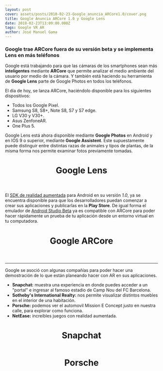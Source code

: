 ```yaml
---
layout: post
cover: assets/posts/2018-02-23-Google_anuncia_ARCore1.0/cover.png
title: Google Anuncia ARCore 1.0 y Google Lens
date: 2018-02-23T13:09:00.000Z
tags: Google VR AR
author: José Manuel Gama
---
```


### Google trae ARCore fuera de su versión beta y se implementa Lens en más teléfonos

Google está trabajando para que las cámaras de los smartphones sean más **inteligentes** mediante **ARCore** que permite analizar el medio ambiente del usuario por medio de la cámara. Y también está haciendo su herramienta de **Google Lens** parte de Google Photos en todos los teléfonos.

El día de hoy, se lanza ARCore, haciéndolo disponible para los siguientes dispositivos:

- Todos los Google Pixel.
- Samsung S8, S8+, Note S8, S7 y S7 edge.
- LG V30 y V30+.
- Asus ZenfoneAR.
- One Plus 5.

Google Lens está ahora disponible mediante **Google Photos** en Android y en IOS 9 o superior, mediante **Google Assistent**. Este supuestamente puede distinguir entre distintas razas de animales y tipos de plantas, de la misma forma nos permite examinar fotos previamente tomadas.

<figure class="ampstart-image-with-heading  m0 relative mb4">
  <amp-img src="http://ksassets.timeincuk.net/wp/uploads/sites/54/2017/05/google-lens-1.png" width="656" height="400" layout="responsive" alt="" class="mb3">
</amp-img>
  <figcaption class="absolute right-0 bottom-0 left-0">
  <header class="ampstart-image-heading px2 py2 line-height-4">
  <h1>Google Lens</h1>
</header>
</figcaption>
</figure>

El [SDK de realidad aumentada](https://developers.google.com/ar/discover/) para Android en su versión _1.0_, ya se encuentra disponible para que los desarrolladores puedan comenzar a crear sus aplicaciones y publicarlas en la **Play Store**. De igual forma el emulador de [Android Studio Beta](https://developer.android.com/studio/index.html?hl=es-419) ya es compatible con ARCore para poder hacer rápidamente un prueba de tu aplicación desde un entorno virtual en tu computadora.

<figure class="ampstart-image-with-heading  m0 relative mb4">
  <amp-youtube width="480" height="270" layout="responsive" data-videoid="ttdPqly4OF8">
</amp-youtube>
  <figcaption class="absolute right-0 bottom-0 left-0">
  <header class="ampstart-image-heading px2 py2 line-height-4">
  <h1>Google ARCore</h1>
</header>
</figcaption>
</figure>

--------------------------------------------------------------------------------

Google se asoció con algunas compañías para poder hacer una demostración de lo que están planeando hacer con AR en sus aplicaciones.

- **Snapchat:** muestra una experiencia en donde puedes acceder a un "portal" e ingresar al famoso estadio de Camp Nou del FC Barcelona.
- **Sotheby's International Realty:** nos permite visualizar distintos muebles en el interior de una habitación.
- **Porsche:** podemos ver el automovil Mission E Concept justo en nuestra calle, para explorar como funciona.
- **NetEase:** increíbles juegos con realidad aumentada.

<figure class="ampstart-image-with-heading  m0 relative mb4">
  <amp-img src="{{ site.baseurl }}assets/posts/2018-02-23-Google_anuncia_ARCore1.0/snapchat.png" width="656" height="400" layout="responsive" alt="" class="mb3">
</amp-img>
  <figcaption class="absolute right-0 bottom-0 left-0">
  <header class="ampstart-image-heading px2 py2 line-height-4">
  <h1>Snapchat</h1>
</header>
</figcaption>
</figure>

<figure class="ampstart-image-with-heading  m0 relative mb4">
  <amp-img src="{{ site.baseurl }}assets/posts/2018-02-23-Google_anuncia_ARCore1.0/porschear.png" width="656" height="400" layout="responsive" alt="" class="mb3">
</amp-img>
  <figcaption class="absolute right-0 bottom-0 left-0">
  <header class="ampstart-image-heading px2 py2 line-height-4">
  <h1>Porsche</h1>
</header>
</figcaption>
</figure>
